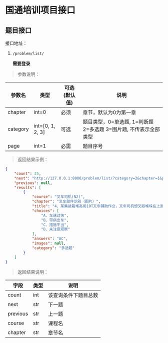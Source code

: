 # 国通培训项目接口

## 题目接口

接口地址：

1. `/problem/list/`

    **需要登录**


> 参数说明：

| 参数名| 类型|  可选(默认值)|  说明 |
| ---| ---| ---| ---|
|   chapter| int=0| 必须| 章节，默认为0为第一章|
|   category| int=[0, 1, 2, 3]| 可选|题目类型，0=单选题, 1=判断题 2=多选题 3=图片题, 不传表示全部类型|
|   page| int=1| 必需| 题目序号|


> 返回结果示例：

```json
{
    "count": 25,
    "next": "http://127.0.0.1:8000/problem/list/?category=2&chapter=1&page=2",
    "previous": null,
    "results": [
        {
            "course": "叉车司机(N2)",
            "chapter": "叉车部件识别（图片）",
            "title": "4、某集装箱堆高用10T叉车辅助作业，叉车司机想叉取堆垛在上面的空箱，由于车速过快，制动不及，将上面的集装箱空箱撞倒，造成箱子损坏。事故原因分析：（ ）(多选题)",
            "choices": [
                "A、车速过快",
                "B、带病出车",
                "C、措施不当",
                "D、未注意观察"
            ],
            "answers": "AC",
            "images": null,
            "category": "多选题"
        }
    ]
}

```

> 返回结果说明：

| 字段| 类型| 说明|
| ---| ---| ---|
| count| int| 该查询条件下题目总数|
| next| str| 下一题|
| previous| str| 上一题|
| course| str| 课程名|
| chapter| str| 章节名|


